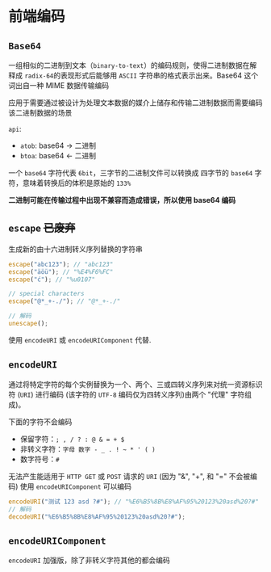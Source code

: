 # 前端编码

## `Base64`

一组相似的二进制到文本（`binary-to-text`）的编码规则，使得二进制数据在解释成 `radix-64`的表现形式后能够用 `ASCII` 字符串的格式表示出来。Base64 这个词出自一种 MIME 数据传输编码

应用于需要通过被设计为处理文本数据的媒介上储存和传输二进制数据而需要编码该二进制数据的场景

`api`:

- `atob`: base64 -> 二进制
- `btoa`: base64 <- 二进制

一个 `base64` 字符代表 `6bit`，三字节的二进制文件可以转换成 四字节的 `base64` 字符，意味着转换后的体积是原始的 `133%`

**二进制可能在传输过程中出现不兼容而造成错误，所以使用 base64 编码**

## `escape` ~~已废弃~~

生成新的由十六进制转义序列替换的字符串

```js
escape("abc123"); // "abc123"
escape("äöü"); // "%E4%F6%FC"
escape("ć"); // "%u0107"

// special characters
escape("@*_+-./"); // "@*_+-./"

// 解码
unescape();
```

使用 `encodeURI` 或 `encodeURIComponent` 代替.

## `encodeURI`

通过将特定字符的每个实例替换为一个、两个、三或四转义序列来对统一资源标识符 (`URI`) 进行编码 (该字符的 `UTF-8` 编码仅为四转义序列)由两个 "代理" 字符组成)。

下面的字符不会编码

- 保留字符：`; , / ? : @ & = + $`
- 非转义字符：`字母 数字 - _ . ! ~ * ' ( )`
- 数字符号：`#`

无法产生能适用于 `HTTP GET` 或 `POST` 请求的 `URI` (因为 "&", "+", 和 "=" 不会被编码)
使用 `encodeURIComponent` 可以编码

```js
encodeURI("测试 123 asd ?#"); // "%E6%B5%8B%E8%AF%95%20123%20asd%20?#"
// 解码
decodeURI("%E6%B5%8B%E8%AF%95%20123%20asd%20?#");
```

## `encodeURIComponent`

`encodeURI` 加强版，除了非转义字符其他的都会编码
